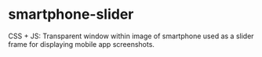 # smartphone-slider
CSS + JS: Transparent window within image of smartphone used as a slider frame for displaying mobile app screenshots.
